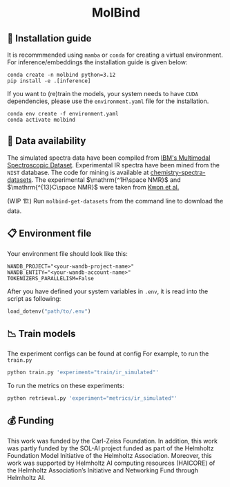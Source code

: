 <div align="center">

# MolBind

</div>

## :scroll: Installation guide

It is recommmended using `mamba` or `conda` for creating a virtual environment. For inference/embeddings the installation guide is given below:

```conda
conda create -n molbind python=3.12
pip install -e .[inference]
```

If you want to (re)train the models, your system needs to have `CUDA` dependencies, please use the `environment.yaml` file for the installation.

```conda
conda env create -f environment.yaml
conda activate molbind
```

## :file_folder: Data availability

The simulated spectra data have been compiled from [IBM's Multimodal Spectroscopic Dataset](https://zenodo.org/records/11611178). Experimental $\mathrm{IR}$ spectra have been mined from the `NIST` database. The code for mining is available at [chemistry-spectra-datasets](https://github.com/lamalab-org/chemistry-spectra-dataset/tree/main). The experimental $\mathrm{^1H\space NMR}$  and $\mathrm{^{13}C\space NMR}$ were taken from [Kwon et al.](https://github.com/seokhokang/nmr_mpnn/blob/master/datasets.zip)

(WIP :building_construction:) Run `molbind-get-datasets` from the command line to download the data.


## :clipboard: Environment file

Your environment file should look like this:

```
WANDB_PROJECT="<your-wandb-project-name>"
WANDB_ENTITY="<your-wandb-account-name>"
TOKENIZERS_PARALLELISM=False
```

After you have defined your system variables in `.env`, it is read into the script as following:

```python
load_dotenv("path/to/.env")
```

## :chart_with_downwards_trend: Train models

The experiment configs can be found at config
For example, to run the `train.py`

```python
python train.py 'experiment="train/ir_simulated"'
```

To run the metrics on these experiments:

```python
python retrieval.py 'experiment="metrics/ir_simulated"'
```

## 💰 Funding

This work was funded by the Carl-Zeiss Foundation. In addition, this work was partly funded by the SOL-AI project funded as part of the Helmholtz Foundation Model Initiative of the Helmholtz Association. Moreover, this work was supported by Helmholtz AI computing resources (HAICORE) of the Helmholtz Association’s Initiative and Networking Fund through Helmholtz AI.
